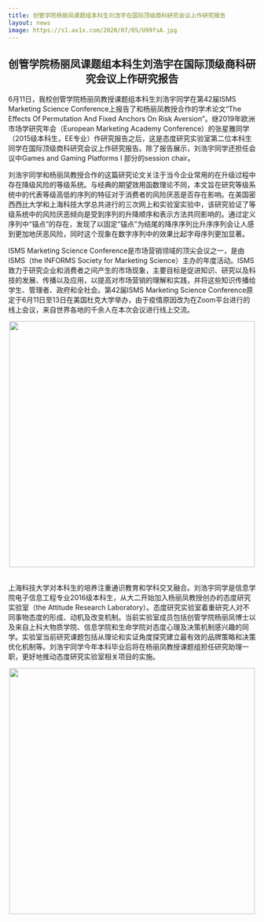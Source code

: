 ```yaml
---
title: 创管学院杨丽凤课题组本科生刘浩宇在国际顶级商科研究会议上作研究报告
layout: news
image: https://s1.ax1x.com/2020/07/05/U99fsA.jpg
---
```


## <center> 创管学院杨丽凤课题组本科生刘浩宇在国际顶级商科研究会议上作研究报告

6月11日，我校创管学院杨丽凤教授课题组本科生刘浩宇同学在第42届ISMS Marketing Science Conference上报告了和杨丽凤教授合作的学术论文“The Effects Of Permutation And Fixed Anchors On Risk Aversion”。继2019年欧洲市场学研究年会（European Marketing Academy Conference）的张星雅同学（2015级本科生，EE专业）作研究报告之后，这是态度研究实验室第二位本科生同学在国际顶级商科研究会议上作研究报告。除了报告展示，刘浩宇同学还担任会议中Games and Gaming Platforms I 部分的session chair。

刘浩宇同学和杨丽凤教授合作的这篇研究论文关注于当今企业常用的在升级过程中存在降级风险的等级系统。与经典的期望效用函数理论不同，本文旨在研究等级系统中的代表等级高低的序列的特征对于消费者的风险厌恶是否存在影响。在美国密西西比大学和上海科技大学总共进行的三次网上和实验室实验中，该研究验证了等级系统中的风险厌恶倾向是受到序列的升降顺序和表示方法共同影响的。通过定义序列中“锚点”的存在，发现了以固定“锚点”为结尾的降序序列比升序序列会让人感到更加地厌恶风险，同时这个现象在数字序列中的效果比起字母序列更加显著。

ISMS Marketing Science Conference是市场营销领域的顶尖会议之一，是由ISMS（the INFORMS Society for Marketing Science）主办的年度活动。ISMS致力于研究企业和消费者之间产生的市场现象，主要目标是促进知识、研究以及科技的发展、传播以及应用，以提高对市场营销的理解和实践，并将这些知识传播给学生、管理者、政府和全社会。第42届ISMS Marketing Science Conference原定于6月11日至13日在美国杜克大学举办，由于疫情原因改为在Zoom平台进行的线上会议，来自世界各地的千余人在本次会议进行线上交流。

<div align="center"><img src="https://s1.ax1x.com/2020/07/05/U99fsA.jpg" width="500" align="center" /></div><br>

上海科技大学对本科生的培养注重通识教育和学科交叉融合。刘浩宇同学是信息学院电子信息工程专业2016级本科生，从大二开始加入杨丽凤教授创办的态度研究实验室（the Attitude Research Laboratory）。态度研究实验室着重研究人对不同事物态度的形成、动机及改变机制。当前实验室成员包括创管学院杨丽凤博士以及来自上科大物质学院、信息学院和生命学院对态度心理及决策机制感兴趣的同学。实验室当前研究课题包括从理论和实证角度探究建立最有效的品牌策略和决策优化机制等。刘浩宇同学今年本科毕业后将在杨丽凤教授课题组担任研究助理一职，更好地推动态度研究实验室相关项目的实施。

<div align="center"><img src="https://s1.ax1x.com/2020/07/05/U995Zt.jpg" width="500" align="center" /></div><br>

